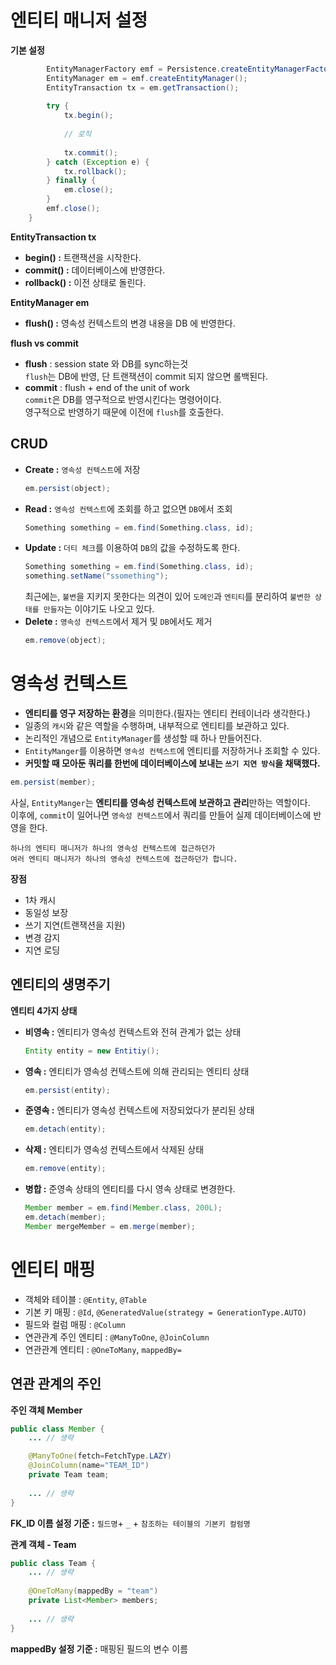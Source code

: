 # 엔티티 매니저 설정   
**기본 설정**  
```java
        EntityManagerFactory emf = Persistence.createEntityManagerFactory("hello");
        EntityManager em = emf.createEntityManager();
        EntityTransaction tx = em.getTransaction();
        
        try {
            tx.begin();
              
            // 로직  
              
            tx.commit();
        } catch (Exception e) {
            tx.rollback();
        } finally {
            em.close();
        }
        emf.close();
    }
```
**EntityTransaction tx**       
* **begin() :** 트랜잭션을 시작한다.   
* **commit() :** 데이터베이스에 반영한다.    
* **rollback() :** 이전 상태로 돌린다.     
  
**EntityManager em**     
* **flush() :** 영속성 컨텍스트의 변경 내용을 DB 에 반영한다.     
         
**flush vs commit**   
* **flush** : session state 와 DB를 sync하는것  
  `flush`는 DB에 반영, 단 트랜잭션이 commit 되지 않으면 롤백된다.  
* **commit** : flush + end of the unit of work    
  `commit`은 DB를 영구적으로 반영시킨다는 명령어이다.    
  영구적으로 반영하기 때문에 이전에 `flush`를 호출한다.        

## CRUD
* **Create :** `영속성 컨텍스트`에 저장    
  ```java
  em.persist(object);
  ```
* **Read :** `영속성 컨텍스트`에 조회를 하고 없으면 `DB`에서 조회            
  ```java
  Something something = em.find(Something.class, id);
  ```  
* **Update :** `더티 체크`를 이용하여 `DB`의 값을 수정하도록 한다.   
  ```java
  Something something = em.find(Something.class, id);
  something.setName("ssomething");
  ```     
  최근에는, `불변`을 지키지 못한다는 의견이 있어 
  `도메인`과 `엔티티`를 분리하여 `불변한 상태를 만들자`는 이야기도 나오고 있다.             
* **Delete :** `영속성 컨텍스트`에서 제거 및 `DB`에서도 제거      
  ```java
  em.remove(object);
  ```
  
# 영속성 컨텍스트    
* **엔티티를 영구 저장하는 환경**을 의미한다.(필자는 엔티티 컨테이너라 생각한다.)           
* 일종의 `캐시`와 같은 역할을 수행하며, 내부적으로 엔티티를 보관하고 있다.              
* 논리적인 개념으로 `EntityManager`를 생성할 때 하나 만들어진다.        
* `EntityManger`를 이용하면 `영속성 컨텍스트`에 엔티티를 저장하거나 조회할 수 있다.       
* **커밋할 때 모아둔 쿼리를 한번에 데이터베이스에 보내는 `쓰기 지연 방식`을 채택했다.**     
  
```java
em.persist(member);    
```    
사실, `EntityManger`는 **엔티티를 영속성 컨텍스트에 보관하고 관리**만하는 역할이다.            
이후에, `commit`이 일어나면 `영속성 컨텍스트`에서 쿼리를 만들어 실제 데이터베이스에 반영을 한다.       
             
```   
하나의 엔티티 매니저가 하나의 영속성 컨텍스트에 접근하던가      
여러 엔티티 매니저가 하나의 영속성 컨텍스트에 접근하던가 합니다.    
``` 
  
**장점**    
* 1차 캐시
* 동일성 보장
* 쓰기 지연(트랜잭션을 지원)
* 변경 감지
* 지연 로딩

## 엔티티의 생명주기
**엔티티 4가지 상태**

* **비영속 :** 엔티티가 영속성 컨텍스트와 전혀 관계가 없는 상태  
  ```java
  Entity entity = new Entitiy();
  ```
* **영속 :** 엔티티가 영속성 컨텍스트에 의해 관리되는 엔티티 상태  
  ```java
  em.persist(entity);
  ```
* **준영속 :** 엔티티가 영속성 컨텍스트에 저장되었다가 분리된 상태
  ```java
  em.detach(entity);
  ```
* **삭제 :** 엔티티가 영속성 컨텍스트에서 삭제된 상태
  ```java
  em.remove(entity);
  ```
* **병합 :** 준영속 상태의 엔티티를 다시 영속 상태로 변경한다.   
  ```java
  Member member = em.find(Member.class, 200L);
  em.detach(member);   
  Member mergeMember = em.merge(member);   
  ```

# 엔티티 매핑 
* 객체와 테이블 : `@Entity`, `@Table`   
* 기본 키 매핑 : `@Id`, `@GeneratedValue(strategy = GenerationType.AUTO)`
* 필드와 컬럼 매핑 : `@Column`
* 연관관계 주인 엔티티 : `@ManyToOne`, `@JoinColumn`
* 연관관계 엔티티 : `@OneToMany`, `mappedBy=`

## 연관 관계의 주인     
**주인 객체 Member**      
```java
public class Member {
    ... // 생략 

    @ManyToOne(fetch=FetchType.LAZY)    
    @JoinColumn(name="TEAM_ID")        
    private Team team;    
    
    ... // 생략  
}
```
**FK_ID 이름 설정 기준 :** `필드명`+ `_` + `참조하는 테이블의 기본키 컬럼명`   
     
**관계 객체 - Team**
```java
public class Team {
    ... // 생략 
     
    @OneToMany(mappedBy = "team")    
    private List<Member> members;     
    
    ... // 생략   
}
```
**mappedBy 설정 기준 :** 매핑된 필드의 변수 이름   


